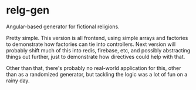 # relg-gen
Angular-based generator for fictional religions.

Pretty simple. This version is all frontend, using simple arrays and factories to demonstrate how factories
can tie into controllers. Next version will probably shift much of this into redis, firebase, etc, and 
possibly abstracting things out further, just to demonstrate how directives could help with that.

Other than that, there's probably no real-world application for this, other than as a randomized generator,
but tackling the logic was a lot of fun on a rainy day.
